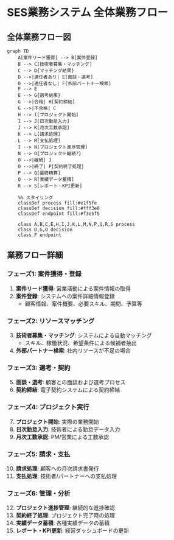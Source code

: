 # SES業務システム 全体業務フロー

## 全体業務フロー図

```mermaid
graph TD
    A[案件リード獲得] --> B[案件登録]
    B --> C[技術者募集・マッチング]
    C --> D{マッチング結果}
    D -->|適任者あり| E[面談・選考]
    D -->|適任者なし| F[外部パートナー検索]
    F --> E
    E --> G{選考結果}
    G -->|合格| H[契約締結]
    G -->|不合格| C
    H --> I[プロジェクト開始]
    I --> J[日次勤怠入力]
    J --> K[月次工数承認]
    K --> L[請求処理]
    L --> M[支払処理]
    I --> N[プロジェクト進捗管理]
    N --> O{プロジェクト継続?}
    O -->|継続| J
    O -->|終了| P[契約終了処理]
    P --> Q[最終精算]
    Q --> R[実績データ蓄積]
    R --> S[レポート・KPI更新]
    
    %% スタイリング
    classDef process fill:#e1f5fe
    classDef decision fill:#fff3e0
    classDef endpoint fill:#f3e5f5
    
    class A,B,C,E,H,I,J,K,L,M,N,P,Q,R,S process
    class D,G,O decision
    class F endpoint
```

## 業務フロー詳細

### フェーズ1: 案件獲得・登録
1. **案件リード獲得**: 営業活動による案件情報の取得
2. **案件登録**: システムへの案件詳細情報登録
   - 顧客情報、案件概要、必要スキル、期間、予算等

### フェーズ2: リソースマッチング
3. **技術者募集・マッチング**: システムによる自動マッチング
   - スキル、稼働状況、希望条件による候補者抽出
4. **外部パートナー検索**: 社内リソースが不足の場合

### フェーズ3: 選考・契約
5. **面談・選考**: 顧客との面談および選考プロセス
6. **契約締結**: 電子契約システムによる契約締結

### フェーズ4: プロジェクト実行
7. **プロジェクト開始**: 実際の業務開始
8. **日次勤怠入力**: 技術者による勤怠データ入力
9. **月次工数承認**: PM/営業による工数承認

### フェーズ5: 請求・支払
10. **請求処理**: 顧客への月次請求書発行
11. **支払処理**: 技術者/パートナーへの支払処理

### フェーズ6: 管理・分析
12. **プロジェクト進捗管理**: 継続的な進捗確認
13. **契約終了処理**: プロジェクト完了時の処理
14. **実績データ蓄積**: 各種実績データの蓄積
15. **レポート・KPI更新**: 経営ダッシュボードの更新
